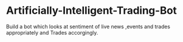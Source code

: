 # Artificially-Intelligent-Trading-Bot
Build a bot which looks at sentiment of live news ,events and trades appropriately and Trades accorgingly.
